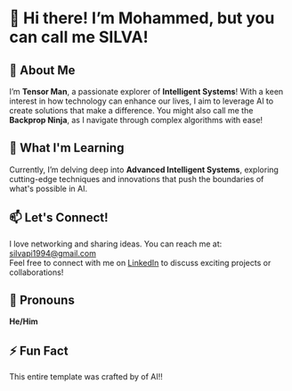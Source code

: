 # 👋 Hi there! I’m Mohammed, but you can call me **SILVA**!

## 👀 About Me
I’m **Tensor Man**, a passionate explorer of **Intelligent Systems**! With a keen interest in how technology can enhance our lives, I aim to leverage AI to create solutions that make a difference. You might also call me the **Backprop Ninja**, as I navigate through complex algorithms with ease!

## 🌱 What I'm Learning
Currently, I’m delving deep into **Advanced Intelligent Systems**, exploring cutting-edge techniques and innovations that push the boundaries of what's possible in AI.

## 📫 Let's Connect!
I love networking and sharing ideas. You can reach me at: [silvapi1994@gmail.com](mailto:silvapi1994@gmail.com)  
Feel free to connect with me on [LinkedIn](https://www.linkedin.com/in/mohammed-sedeg-67444b307/) to discuss exciting projects or collaborations!

## 🌟 Pronouns
**He/Him**

## ⚡ Fun Fact
This entire template was crafted by of AI!!
